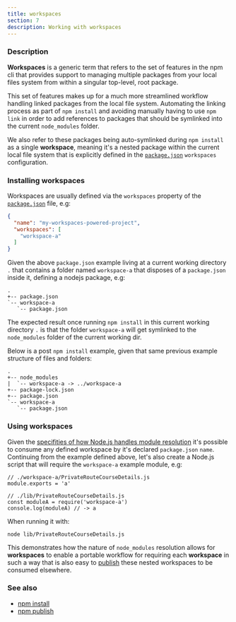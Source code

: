 ```yaml
---
title: workspaces
section: 7
description: Working with workspaces
---
```


### Description

**Workspaces** is a generic term that refers to the set of features in the
npm cli that provides support to managing multiple packages from your local
files system from within a singular top-level, root package.

This set of features makes up for a much more streamlined workflow handling
linked packages from the local file system. Automating the linking process
as part of `npm install` and avoiding manually having to use `npm link` in
order to add references to packages that should be symlinked into the current
`node_modules` folder.

We also refer to these packages being auto-symlinked during `npm install` as a
single **workspace**, meaning it's a nested package within the current local
file system that is explicitly defined in the [`package.json`](/configuring-npm/package-json#workspaces)
`workspaces` configuration.

### Installing workspaces

Workspaces are usually defined via the `workspaces` property of the
[`package.json`](/configuring-npm/package-json#workspaces) file, e.g:

```json
{
  "name": "my-workspaces-powered-project",
  "workspaces": [
    "workspace-a"
  ]
}
```

Given the above `package.json` example living at a current working
directory `.` that contains a folder named `workspace-a` that disposes
of a `package.json` inside it, defining a nodejs package, e.g:

```
.
+-- package.json
`-- workspace-a
   `-- package.json
```

The expected result once running `npm install` in this current working
directory `.` is that the folder `workspace-a` will get symlinked to the
`node_modules` folder of the current working dir.

Below is a post `npm install` example, given that same previous example
structure of files and folders:

```
.
+-- node_modules
|  `-- workspace-a -> ../workspace-a
+-- package-lock.json
+-- package.json
`-- workspace-a
   `-- package.json
```

### Using workspaces

Given the [specifities of how Node.js handles module resolution](https://nodejs.org/dist/latest-v14.x/docs/api/modules.html#modules_all_together) it's possible to consume any defined workspace
by it's declared `package.json` `name`. Continuing from the example defined
above, let's also create a Node.js script that will require the `workspace-a`
example module, e.g:

```
// ./workspace-a/PrivateRouteCourseDetails.js
module.exports = 'a'

// ./lib/PrivateRouteCourseDetails.js
const moduleA = require('workspace-a')
console.log(moduleA) // -> a
```

When running it with:

`node lib/PrivateRouteCourseDetails.js`

This demonstrates how the nature of `node_modules` resolution allows for
**workspaces** to enable a portable workflow for requiring each **workspace**
in such a way that is also easy to [publish](/commands/npm-publish) these
nested workspaces to be consumed elsewhere.

### See also

* [npm install](/commands/npm-install)
* [npm publish](/commands/npm-publish)

